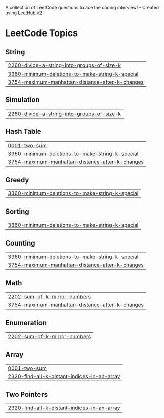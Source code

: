 A collection of LeetCode questions to ace the coding interview! - Created using [LeetHub v2](https://github.com/arunbhardwaj/LeetHub-2.0)
<!---LeetCode Topics Start-->
# LeetCode Topics
## String
|  |
| ------- |
| [2260-divide-a-string-into-groups-of-size-k](https://github.com/Raunak18Sharma/LeetCode-Solution/tree/master/2260-divide-a-string-into-groups-of-size-k) |
| [3360-minimum-deletions-to-make-string-k-special](https://github.com/Raunak18Sharma/LeetCode-Solution/tree/master/3360-minimum-deletions-to-make-string-k-special) |
| [3754-maximum-manhattan-distance-after-k-changes](https://github.com/Raunak18Sharma/LeetCode-Solution/tree/master/3754-maximum-manhattan-distance-after-k-changes) |
## Simulation
|  |
| ------- |
| [2260-divide-a-string-into-groups-of-size-k](https://github.com/Raunak18Sharma/LeetCode-Solution/tree/master/2260-divide-a-string-into-groups-of-size-k) |
## Hash Table
|  |
| ------- |
| [0001-two-sum](https://github.com/Raunak18Sharma/LeetCode-Solution/tree/master/0001-two-sum) |
| [3360-minimum-deletions-to-make-string-k-special](https://github.com/Raunak18Sharma/LeetCode-Solution/tree/master/3360-minimum-deletions-to-make-string-k-special) |
| [3754-maximum-manhattan-distance-after-k-changes](https://github.com/Raunak18Sharma/LeetCode-Solution/tree/master/3754-maximum-manhattan-distance-after-k-changes) |
## Greedy
|  |
| ------- |
| [3360-minimum-deletions-to-make-string-k-special](https://github.com/Raunak18Sharma/LeetCode-Solution/tree/master/3360-minimum-deletions-to-make-string-k-special) |
## Sorting
|  |
| ------- |
| [3360-minimum-deletions-to-make-string-k-special](https://github.com/Raunak18Sharma/LeetCode-Solution/tree/master/3360-minimum-deletions-to-make-string-k-special) |
## Counting
|  |
| ------- |
| [3360-minimum-deletions-to-make-string-k-special](https://github.com/Raunak18Sharma/LeetCode-Solution/tree/master/3360-minimum-deletions-to-make-string-k-special) |
| [3754-maximum-manhattan-distance-after-k-changes](https://github.com/Raunak18Sharma/LeetCode-Solution/tree/master/3754-maximum-manhattan-distance-after-k-changes) |
## Math
|  |
| ------- |
| [2202-sum-of-k-mirror-numbers](https://github.com/Raunak18Sharma/LeetCode-Solution/tree/master/2202-sum-of-k-mirror-numbers) |
| [3754-maximum-manhattan-distance-after-k-changes](https://github.com/Raunak18Sharma/LeetCode-Solution/tree/master/3754-maximum-manhattan-distance-after-k-changes) |
## Enumeration
|  |
| ------- |
| [2202-sum-of-k-mirror-numbers](https://github.com/Raunak18Sharma/LeetCode-Solution/tree/master/2202-sum-of-k-mirror-numbers) |
## Array
|  |
| ------- |
| [0001-two-sum](https://github.com/Raunak18Sharma/LeetCode-Solution/tree/master/0001-two-sum) |
| [2320-find-all-k-distant-indices-in-an-array](https://github.com/Raunak18Sharma/LeetCode-Solution/tree/master/2320-find-all-k-distant-indices-in-an-array) |
## Two Pointers
|  |
| ------- |
| [2320-find-all-k-distant-indices-in-an-array](https://github.com/Raunak18Sharma/LeetCode-Solution/tree/master/2320-find-all-k-distant-indices-in-an-array) |
<!---LeetCode Topics End-->